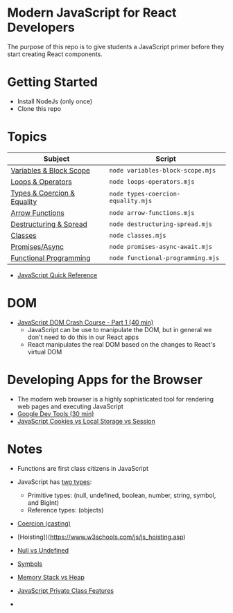 # Modern JavaScript for React Developers
The purpose of this repo is to give students a JavaScript primer before
they start creating React components.

# Getting Started 
- Install NodeJs (only once)
- Clone this repo

# Topics
|Subject                                                    |Script                            |
|-----------------------------------------------------------|----------------------------------|
|[Variables & Block Scope](variables-block-scope.mjs)       |`node variables-block-scope.mjs`  |
|[Loops & Operators](loops-operators.mjs)                   |`node loops-operators.mjs`        |
|[Types & Coercion & Equality](types-coercion-equality.mjs) |`node types-coercion-equality.mjs`|
|[Arrow Functions](arrow-functions.mjs)                     |`node arrow-functions.mjs`        |
|[Destructuring & Spread](destructuring-spread.mjs)         |`node destructuring-spread.mjs`   |
|[Classes](classes.mjs)                                     |`node classes.mjs`                |
|[Promises/Async](promises-async-await.mjs)                 |`node promises-async-await.mjs`   |
|[Functional Programming](functional-programming)           |`node functional-programming.mjs` |

- [JavaScript Quick Reference](javascript-reference.md)

# DOM
- [JavaScript DOM Crash Course - Part 1 (40 min)](https://youtu.be/0ik6X4DJKCc)
  - JavaScript can be use to manipulate the DOM, but in general we don't need to do this in our React apps
  - React manipulates the real DOM based on the changes to React's virtual DOM

# Developing Apps for the Browser
- The modern web browser is a highly sophisticated tool for rendering web pages and executing JavaScript
- [Google Dev Tools (30 min)](https://youtu.be/VYyQv0CSZOE)
- [JavaScript Cookies vs Local Storage vs Session](https://youtu.be/GihQAC1I39Q)

# Notes
- Functions are first class citizens in JavaScript
- JavaScript has [two types](https://developer.mozilla.org/en-US/docs/Web/JavaScript/Data_structures): 
  - Primitive types: (null, undefined, boolean, number, string, symbol, and BigInt)
  - Reference types: (objects)

- [Coercion (casting)](https://www.freecodecamp.org/news/js-type-coercion-explained-27ba3d9a2839/)
- [Hoisting])(https://www.w3schools.com/js/js_hoisting.asp)
- [Null vs Undefined](https://flexiple.com/undefined-vs-null-javascript/#:~:text=Unassigned%20variables%20are%20initialized%20by%20JavaScript%20with%20a%20default%20value%20of%20undefined.&text=Here%20as%20the%20variable%20is,a%20representation%20of%20no%20value.)
- [Symbols](https://www.programiz.com/javascript/symbol)
- [Memory Stack vs Heap](https://felixgerschau.com/javascript-memory-management/)
- [JavaScript Private Class Features](https://developer.mozilla.org/en-US/docs/Web/JavaScript/Reference/Classes/Private_class_fields)
- 